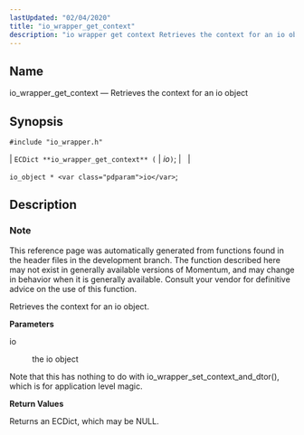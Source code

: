```yaml
---
lastUpdated: "02/04/2020"
title: "io_wrapper_get_context"
description: "io wrapper get context Retrieves the context for an io object EC Dict io wrapper get context io io object io This reference page was automatically generated from functions found in the header files in the development branch The function described here may not exist in generally available versions of..."
---
```


<a name="apis.io_wrapper_get_context"></a> 
## Name

io_wrapper_get_context — Retrieves the context for an io object

## Synopsis

`#include "io_wrapper.h"`

| `ECDict **io_wrapper_get_context** (` | <var class="pdparam">io</var>`)`; |   |

`io_object * <var class="pdparam">io</var>`;<a name="idp53696624"></a> 
## Description

### Note

This reference page was automatically generated from functions found in the header files in the development branch. The function described here may not exist in generally available versions of Momentum, and may change in behavior when it is generally available. Consult your vendor for definitive advice on the use of this function.

Retrieves the context for an io object.

**<a name="idp53699488"></a> Parameters**

<dl class="variablelist">

<dt>io</dt>

<dd>

the io object

</dd>

</dl>

Note that this has nothing to do with io_wrapper_set_context_and_dtor(), which is for application level magic.

**<a name="idp53702752"></a> Return Values**

Returns an ECDict, which may be NULL.